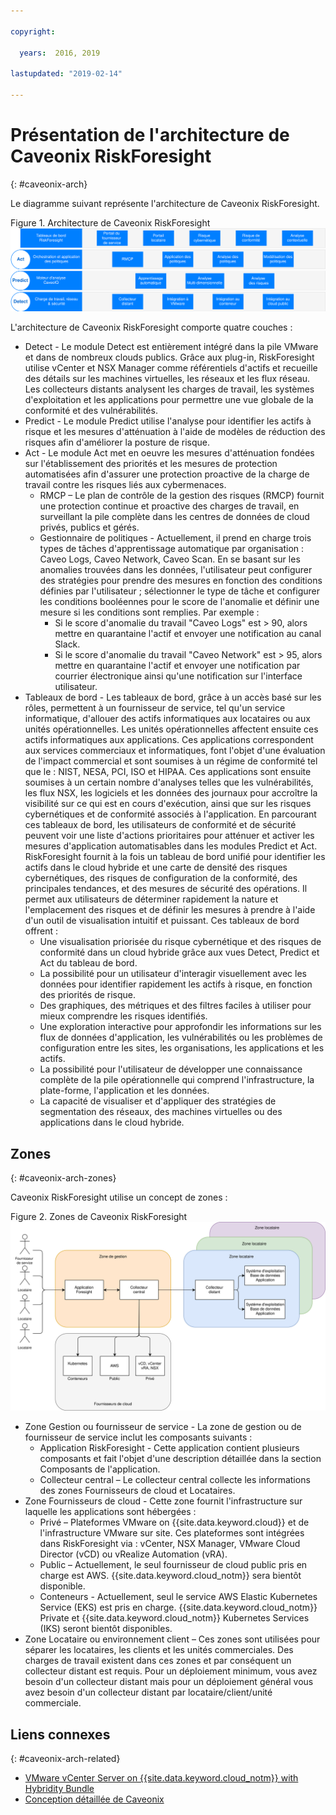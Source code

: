 ```yaml
---

copyright:

  years:  2016, 2019

lastupdated: "2019-02-14"

---
```


# Présentation de l'architecture de Caveonix RiskForesight
{: #caveonix-arch}

Le diagramme suivant représente l'architecture de Caveonix RiskForesight.

Figure 1. Architecture de Caveonix RiskForesight
![Diagramme de l'architecture](caveonix-architecture.svg)

L'architecture de Caveonix RiskForesight comporte quatre couches :
-	Detect - Le module Detect est entièrement intégré dans la pile VMware et dans de nombreux clouds publics. Grâce aux plug-in, RiskForesight utilise vCenter et NSX Manager comme référentiels d'actifs et recueille des détails sur les machines virtuelles, les réseaux et les flux réseau. Les collecteurs distants analysent les charges de travail, les systèmes d'exploitation et les applications pour permettre une vue globale de la conformité et des vulnérabilités.
-	Predict - Le module Predict utilise l'analyse pour identifier les actifs à risque et les mesures d'atténuation à l'aide de modèles de réduction des risques afin d'améliorer la posture de risque.
-	Act - Le module Act met en oeuvre les mesures d'atténuation fondées sur l'établissement des priorités et les mesures de protection automatisées afin d'assurer une protection proactive de la charge de travail contre les risques liés aux cybermenaces.
    - RMCP – Le plan de contrôle de la gestion des risques (RMCP) fournit une protection continue et proactive des charges de travail, en surveillant la pile complète dans les centres de données de cloud privés, publics et gérés.
    - Gestionnaire de politiques - Actuellement, il prend en charge trois types de tâches d'apprentissage automatique par organisation : Caveo Logs, Caveo Network, Caveo Scan. En se basant sur les anomalies trouvées dans les données, l'utilisateur peut configurer des stratégies pour prendre des mesures en fonction des conditions définies par l'utilisateur ; sélectionner le type de tâche et configurer les conditions booléennes pour le score de l'anomalie et définir une mesure si les conditions sont remplies. Par exemple :
        - Si le score d'anomalie du travail "Caveo Logs" est > 90, alors mettre en quarantaine l'actif et envoyer une notification au canal Slack.
        - Si le score d'anomalie du travail "Caveo Network" est > 95, alors mettre en quarantaine l'actif et envoyer une notification par courrier électronique ainsi qu'une notification sur l'interface utilisateur.
- Tableaux de bord - Les tableaux de bord, grâce à un accès basé sur les rôles, permettent à un fournisseur de service, tel qu'un service informatique, d'allouer des actifs informatiques aux locataires ou aux unités opérationnelles. Les unités opérationnelles affectent ensuite ces actifs informatiques aux applications. Ces applications correspondent aux services commerciaux et informatiques, font l'objet d'une évaluation de l'impact commercial et sont soumises à un régime de conformité tel que le : NIST, NESA, PCI, ISO et HIPAA. Ces applications sont ensuite soumises à un certain nombre d'analyses telles que les vulnérabilités, les flux NSX, les logiciels et les données des journaux pour accroître la visibilité sur ce qui est en cours d'exécution, ainsi que sur les risques cybernétiques et de conformité associés à l'application. En parcourant ces tableaux de bord, les utilisateurs de conformité et de sécurité peuvent voir une liste d'actions prioritaires pour atténuer et activer les mesures d'application automatisables dans les modules Predict et Act. RiskForesight fournit à la fois un tableau de bord unifié pour identifier les actifs dans le cloud hybride et une carte de densité des risques cybernétiques, des risques de configuration de la conformité, des principales tendances, et des mesures de sécurité des opérations. Il permet aux utilisateurs de déterminer rapidement la nature et l'emplacement des risques et de définir les mesures à prendre à l'aide d'un outil de visualisation intuitif et puissant. Ces tableaux de bord offrent :
  - Une visualisation priorisée du risque cybernétique et des risques de conformité dans un cloud hybride grâce aux vues Detect, Predict et Act du tableau de bord.
  - La possibilité pour un utilisateur d'interagir visuellement avec les données pour identifier rapidement les actifs à risque, en fonction des priorités de risque.
  - Des graphiques, des métriques et des filtres faciles à utiliser pour mieux comprendre les risques identifiés.
  - Une exploration interactive pour approfondir les informations sur les flux de données d'application, les vulnérabilités ou les problèmes de configuration entre les sites, les organisations, les applications et les actifs.
  - La possibilité pour l'utilisateur de développer une connaissance complète de la pile opérationnelle qui comprend l'infrastructure, la plate-forme, l'application et les données.
  - La capacité de visualiser et d'appliquer des stratégies de segmentation des réseaux, des machines virtuelles ou des applications dans le cloud hybride.

## Zones
{: #caveonix-arch-zones}

Caveonix RiskForesight utilise un concept de zones :

Figure 2. Zones de Caveonix RiskForesight
![Diagramme des zones](caveonix-zones.svg)

-	Zone Gestion ou fournisseur de service - La zone de gestion ou de fournisseur de service inclut les composants suivants :
    - Application RiskForesight - Cette application contient plusieurs composants et fait l'objet d'une description détaillée dans la section Composants de l'application.
    - Collecteur central – Le collecteur central collecte les informations des zones Fournisseurs de cloud et Locataires.
- Zone Fournisseurs de cloud - Cette zone fournit l'infrastructure sur laquelle les applications sont hébergées :
    - Privé – Plateformes VMware on {{site.data.keyword.cloud}} et de l'infrastructure VMware sur site. Ces plateformes sont intégrées dans RiskForesight via : vCenter, NSX Manager, VMware Cloud Director (vCD) ou vRealize Automation (vRA).
    - Public – Actuellement, le seul fournisseur de cloud public pris en charge est AWS. {{site.data.keyword.cloud_notm}} sera bientôt disponible.
    - Conteneurs - Actuellement, seul le service AWS Elastic Kubernetes Service (EKS) est pris en charge. {{site.data.keyword.cloud_notm}} Private et {{site.data.keyword.cloud_notm}} Kubernetes Services (IKS) seront bientôt disponibles.
-	Zone Locataire ou environnement client – Ces zones sont utilisées pour séparer les locataires, les clients et les unités commerciales. Des charges de travail existent dans ces zones et par conséquent un collecteur distant est requis. Pour un déploiement minimum, vous avez besoin d'un collecteur distant mais pour un déploiement général vous avez besoin d'un collecteur distant par locataire/client/unité commerciale.


## Liens connexes
{: #caveonix-arch-related}


*   [VMware vCenter Server on {{site.data.keyword.cloud_notm}} with Hybridity Bundle](/docs/services/vmwaresolutions/archiref/vcs/vcs-hybridity-intro.html)
*   [Conception détaillée de Caveonix](/docs/services/vmwaresolutions/archiref/caveonix/caveonix-detailed.html)
